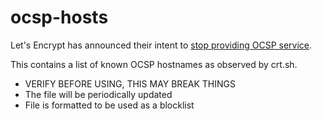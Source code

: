 # ocsp-hosts

Let's Encrypt has announced their intent to [stop providing OCSP service](https://news.ycombinator.com/item?id=41046956).

This contains a list of known OCSP hostnames as observed by crt.sh. 

- VERIFY BEFORE USING, THIS MAY BREAK THINGS
- The file will be periodically updated
- File is formatted to be used as a blocklist
